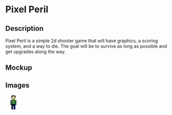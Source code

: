 # Pixel Peril
## Description
Pixel Peril is a simple 2d shooter game that will have graphics, a scoring system, and a way to die. The goal will be to survive as long as possible and get upgrades along the way.
## Mockup

## Images
<img src="https://github.com/Andreijotic/Individual-Project/blob/main/images/Character1.png?raw=true">
